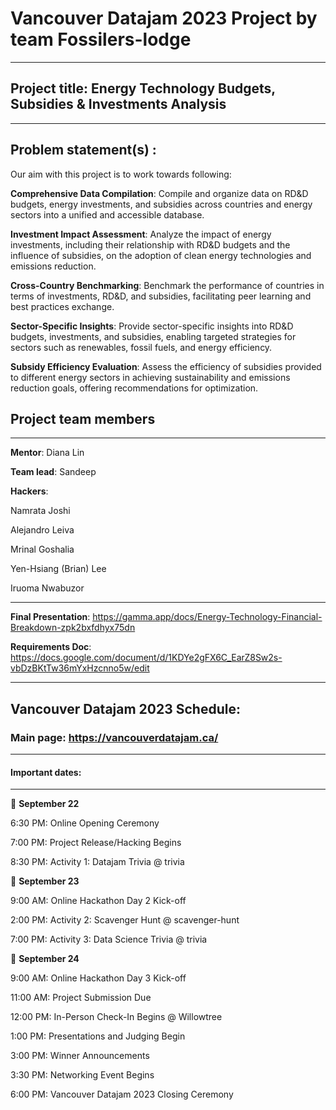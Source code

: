 # Vancouver Datajam 2023 Project by team Fossilers-lodge
********************************
## Project title: Energy Technology Budgets, Subsidies & Investments Analysis
********************************


## Problem statement(s) : 
Our aim with this project is to work towards following: 

**Comprehensive Data Compilation**: Compile and organize data on RD&D budgets, energy investments, and subsidies across countries and energy sectors into a unified and accessible database.

**Investment Impact Assessment**: Analyze the impact of energy investments, including their relationship with RD&D budgets and the influence of subsidies, on the adoption of clean energy technologies and emissions reduction.

**Cross-Country Benchmarking**: Benchmark the performance of countries in terms of investments, RD&D, and subsidies, facilitating peer learning and best practices exchange.

**Sector-Specific Insights**: Provide sector-specific insights into RD&D budgets, investments, and subsidies, enabling targeted strategies for sectors such as renewables, fossil fuels, and energy efficiency.

**Subsidy Efficiency Evaluation**: Assess the efficiency of subsidies provided to different energy sectors in achieving sustainability and emissions reduction goals, offering recommendations for optimization.


## Project team members
****************************************************

**Mentor**: Diana Lin

**Team lead**: Sandeep 

**Hackers**: 

Namrata Joshi

Alejandro Leiva

Mrinal Goshalia

Yen-Hsiang (Brian) Lee

Iruoma Nwabuzor

**************************************************
**Final Presentation**: https://gamma.app/docs/Energy-Technology-Financial-Breakdown-zpk2bxfdhyx75dn

**Requirements Doc**:	https://docs.google.com/document/d/1KDYe2gFX6C_EarZ8Sw2s-vbDzBKtTw36mYxHzcnno5w/edit

****************************************************

## Vancouver Datajam 2023 Schedule:

### Main page: https://vancouverdatajam.ca/

****************************
#### Important dates: 
***************************************************

📅 **September 22**

6:30 PM: Online Opening Ceremony

7:00 PM: Project Release/Hacking Begins

8:30 PM: Activity 1: Datajam Trivia @ ⁠trivia

📅 **September 23**

9:00 AM: Online Hackathon Day 2 Kick-off

2:00 PM: Activity 2: Scavenger Hunt @ ⁠scavenger-hunt

7:00 PM: Activity 3: Data Science Trivia @ ⁠trivia

📅 **September 24**

9:00 AM: Online Hackathon Day 3 Kick-off

11:00 AM: Project Submission Due

12:00 PM: In-Person Check-In Begins @ Willowtree

1:00 PM: Presentations and Judging Begin

3:00 PM: Winner Announcements

3:30 PM: Networking Event Begins

6:00 PM: Vancouver Datajam 2023 Closing Ceremony



